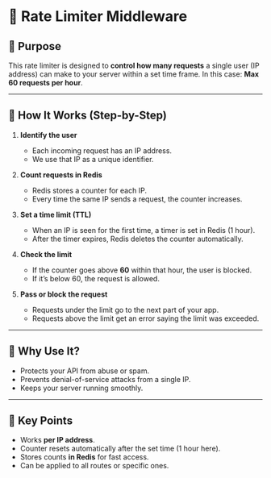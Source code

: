
# 📌 Rate Limiter Middleware 

## 🔹 Purpose

This rate limiter is designed to **control how many requests** a single user (IP address) can make to your server within a set time frame.
In this case: **Max 60 requests per hour**.

---

## 🔹 How It Works (Step-by-Step)

1. **Identify the user**

   * Each incoming request has an IP address.
   * We use that IP as a unique identifier.

2. **Count requests in Redis**

   * Redis stores a counter for each IP.
   * Every time the same IP sends a request, the counter increases.

3. **Set a time limit (TTL)**

   * When an IP is seen for the first time, a timer is set in Redis (1 hour).
   * After the timer expires, Redis deletes the counter automatically.

4. **Check the limit**

   * If the counter goes above **60** within that hour, the user is blocked.
   * If it’s below 60, the request is allowed.

5. **Pass or block the request**

   * Requests under the limit go to the next part of your app.
   * Requests above the limit get an error saying the limit was exceeded.

---

## 🔹 Why Use It?

* Protects your API from abuse or spam.
* Prevents denial-of-service attacks from a single IP.
* Keeps your server running smoothly.

---

## 🔹 Key Points

* Works **per IP address**.
* Counter resets automatically after the set time (1 hour here).
* Stores counts **in Redis** for fast access.
* Can be applied to all routes or specific ones.


